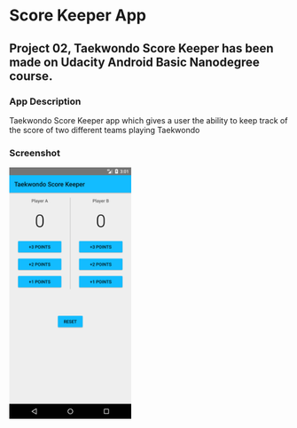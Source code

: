 # Score Keeper App

## Project 02, Taekwondo Score Keeper has been made on Udacity Android Basic Nanodegree course.

### App Description
Taekwondo Score Keeper app which gives a user the ability to keep track of the score of two different teams playing Taekwondo

### Screenshot
<img src="art/screenshot.png" width="220px" />
